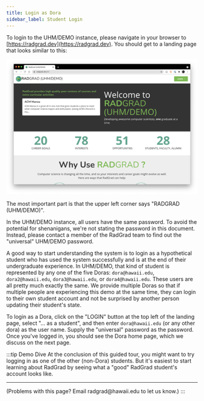```yaml
---
title: Login as Dora
sidebar_label: Student Login
---
```


To login to the UHM/DEMO instance, please navigate in your browser to [https://radgrad.dev](https://radgrad.dev). You should get to a landing page that looks similar to this:

![](/img/user-guide/demo/landing.png)

The most important part is that the upper left corner says "RADGRAD (UHM/DEMO)".

In the UHM/DEMO instance, all users have the same password. To avoid the potential for shenanigans, we're not stating the password in this document. Instead, please contact a member of the RadGrad team to find out the "universal" UHM/DEMO password.

A good way to start understanding the system is to login as a hypothetical student who has used the system successfully and is at the end of their undergraduate experience.  In UHM/DEMO, that kind of student is represented by any one of the five Doras: `dora@hawaii.edu`, `dora2@hawaii.edu`, `dora3@hawaii.edu`, or `dora4@hawaii.edu`.  These users are all pretty much exactly the same. We provide multiple Doras so that if multiple people are experiencing this demo at the same time, they can login to their own student account and not be surprised by another person updating their student's state.

To login as a Dora, click on the "LOGIN" button at the top left of the landing page, select "... as a student", and then enter `dora@hawaii.edu` (or any other dora) as the user name. Supply the "universal" password as the password. Once you've logged in, you should see the Dora home page, which we discuss on the next page.

:::tip Demo Dive
At the conclusion of this guided tour, you might want to try logging in as one of the other (non-Dora) students. But it's easiest to start learning about RadGrad by seeing what a "good" RadGrad student's account looks like.

<hr/>
(Problems with this page? Email radgrad@hawaii.edu to let us know.)
:::



